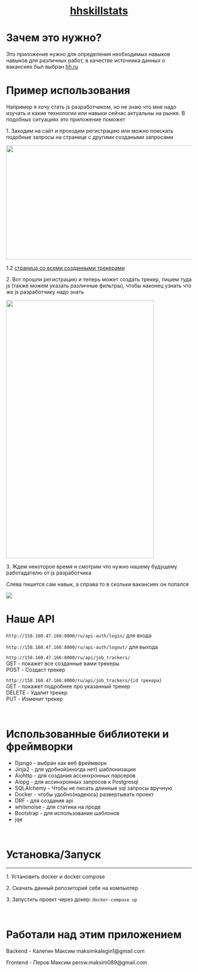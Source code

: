 <h1 align="center"><a href="http://158.160.47.166:8000/">hhskillstats</a></h1>

<h1>Зачем это нужно?</h1>
<p>Это приложение нужно для определения необходимых навыков навыков для различных работ, в качестве источника данных о вакансиях был выбран <a href="https://hh.ru">hh.ru</a></p>
<h1>Пример использования</h1>
<p>Например я хочу стать js разработчиком, но не знаю что мне надо изучать и какие технологии или навыки сейчас актуальны на рынке. В подобных ситуациях это приложение поможет</p>
<p>1. Заходим на сайт и проходим регистрацию или можно поискать подобные запросы на странице с другими создаными запросами</p>
<img width="650" height="310" src="https://user-images.githubusercontent.com/56544902/203642009-7edf43a6-4f54-4636-9d0d-2f8b8eb23d72.png">
<p>1.2 <a href="http://158.160.47.166:8000/ru/list_trackers/">страница со всеми созданными трекерами</a></p>
<p>2. Вот прошли регистрацию и теперь может создать трекер, пишем туда js (также можем указать различные фильтры), чтобы наконец узнать что же js разработчику надо знать </p>
<img width="400" height="700" src="https://user-images.githubusercontent.com/56544902/203632906-8a492e5d-b431-49db-a432-56cb4446c243.png">

<p>3. Ждем некоторое время и смотрим что нужно нашему будущему работадателю от js разработчика</p>
<p>Слева пишется сам навык, а справа то в скольки вакансиях он попался</p>
<img src="https://user-images.githubusercontent.com/56544902/203643888-a2c4d96c-3bf5-45ad-9099-f47980885cfd.png">
<br>
<h1> Наше API </h1>
<p><code>http://158.160.47.166:8000/ru/api-auth/login/</code> для входа </p>
<p><code>http://158.160.47.166:8000/ru/api-auth/logout/</code> для выхода </p>
<p><code>http://158.160.47.166:8000/ru/api/job_trackers/</code> <br> GET - покажет все созданные вами трекеры <br> POST - Создаст трекер </p>
<p><code>http://158.160.47.166:8000/ru/api/job_trackers/{id трекера}</code> <br> GET - покажет подробнее про указанный трекер 
<br> DELETE - Удалит трекер
<br> PUT - Изменит трекер </p>
<br>
<h1>Использованные библиотеки и фреймворки</h1>
<ul>
  <li>Django - выбран как веб фреймворк</li>
  <li>Jinja2 - для удобной(иногда нет) шаблонизации</li>
  <li>Aiohttp - для создания ассинхронных парсеров</li>
  <li>Aiopg - для ассинхронных запросов к Postgresql</li>
  <li>SQLAlchemy - Чтобы не писать длинные sql запросы вручную</li>
  <li>Docker - чтобы удобно(надеюсь) развертывать проект</li>
  <li>DRF - для создания api</li>
  <li>whitenoise - для статики на проде</li>
  <li>Bootstrap - для использования шаблонов</li>
  <li>jqe</li>
</ul>
<br>
<h1>Установка/Запуск</h1>
<hr>
<p>1. Установить docker и docker compose</p>
<p>2. Скачать данный репозиторий себе на компьютер</p>
<p>3. Запустить проект через докер: <code>docker-compose up</code></p>
<br>
<h1>Работали над этим приложением</h1>
<p>Backend - Калегин Максим maksimkalegin1@gmail.com</p>
<p>Frontend - Перов Максим perow.maksim089@gmail.com <p>
